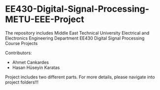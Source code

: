 # EE430-Digital-Signal-Processing-METU-EEE-Project
The repository includes Middle East Technical University Electrical and Electronics Engineering Department EE430 Digital Signal Processing Course Projects

Contributors:
- Ahmet Cankardes
- Hasan Hüseyin Karatas

Project includes two different parts. For more details, please navigate into project folders!!!
